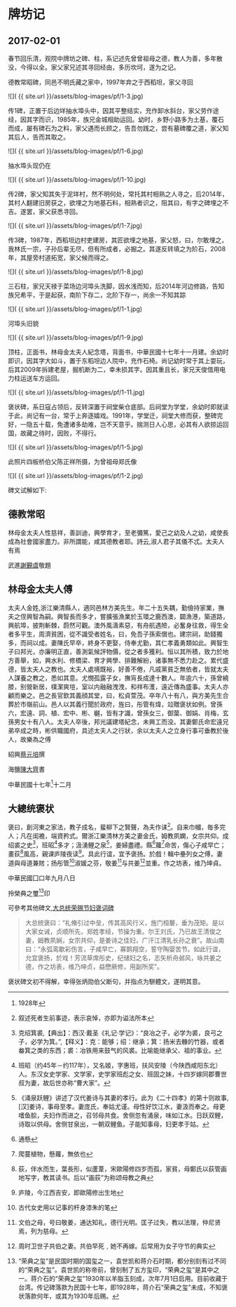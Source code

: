 牌坊记
========================

2017-02-01
------------------------

春节回乐清，观院中牌坊之碑、柱，系记述先曾曾祖母之德，教人为善，多年散没，今得以全。家父家兄述其寻回经由，多历坎坷，遂为之记。

德教常昭碑，同邑不明氏藏之家中，1997年弃之于西稻坦，家父寻回

![]( {{ site.url }}/assets/blog-images/pf/1-3.jpg)

传1碑，正置于后边垟抽水埠头中，因其平整结实，充作卸水斜台，家父劳作途经，因其字而识，1985年，族兄金城相助运回。幼时，乡野小路多为土基，覆石而成，屡有碑石为之料，家父遇而长顾之，告吾勿践之，尝有墓碑覆之道，家父知其后人，告而其取之。

![]( {{ site.url }}/assets/blog-images/pf/1-6.jpg)

抽水埠头现仍在

![]( {{ site.url }}/assets/blog-images/pf/1-10.jpg)

传2碑，家父知其失于泥垟村，然不明何处，常托其村相熟之人寻之，后2014年，其村人翻建旧房获之，欲埋之为地基石料，相熟者识之，阻其曰，有字之碑埋之不吉。遂罢，家父获悉寻回。

![]( {{ site.url }}/assets/blog-images/pf/1-7.jpg)

传3碑，1987年，西稻坦边村吏建房，其匠欲埋之地基，家父怒，曰，尔敢埋之，我林氏一宗，子孙后辈无尽，但有所成者，必掘之。其遂反转填之为阶石，2008年，其屋旁村道拓宽，家父候而得之。

![]( {{ site.url }}/assets/blog-images/pf/1-8.jpg)

三石柱，家兄天禄于菜场边河埠头洗脚，因水浅而知，后2014年河边修路，告知族兄希平，于是起获，南阶下存二，北阶下存一，尚余一不知其踪

![]( {{ site.url }}/assets/blog-images/pf/1-1.jpg)

河埠头旧貌

![]( {{ site.url }}/assets/blog-images/pf/1-9.jpg)

顶柱，正面书，林母金太夫人紀念塔，背面书，中華民國十七年十一月建。余幼时即识，因其字大如斗，置于东稻坦边人院中，充作石椅。尚记幼时常于其上耍玩，后其2009年拆建老屋，掘机断为二，幸未损其字。因其重且长，家兄天俊借用电力柱运送车方运回。

![]( {{ site.url }}/assets/blog-images/pf/1-11.jpg)

褒状碑，系日寇占领后，反转深置于祠堂柴仓底部。后祠堂为学堂，余幼时即就读于此，尚记有一台，常于上奔逐嬉戏。1991年，学堂迁，祠堂大修而获，整碑完好，一隐五十载，免遭诸多劫难，岂不天意乎。揣测日人心思，必其有人欲掠运回国，故藏之待时，因败，不得行。

![]( {{ site.url }}/assets/blog-images/pf/1-5.jpg)

此照片四板桥伯父陈正祥所摄，为曾祖母郑氏像

![]( {{ site.url }}/assets/blog-images/pf/1-2.jpg)

碑文试解如下:


德教常昭
----------
林母金太夫人性慈祥，善訓迪，興學育才，至老彌篤，愛己之幼及人之幼，咸使長成為社會國家盡力。非所謂能，咸其德教者耶。詩云,淑人君子其儀不忒。太夫人有焉

武進[謝覲虞](http://baike.baidu.com/view/2329438.htm)敬題


林母金太夫人傅
----------
太夫人金姓,浙江樂清縣人，適同邑林方美先生。年二十五失耦，勤儉持家業，撫夫之侄興智為嗣。興智長而多才，嘗擴張漁業於玉環之鹿西澳，闢漁港，築道路，興航埠，披荆斬棘，蔚然可觀。澳外風濤素惡，有舟航遇險，必奮身往救，得生全者多平生，周濟貧困，從不識受者姓名，曰，免吾子孫索償也。建宗祠，助錢獨多，而祠以成。妻陳氏早卒，終身不更娶，侍奉尤勤，其仁孝義勇類如此。興智生子曰邦光，亦廉明正直，善測氣候評物價，從之者多獲利。恒以其所積，致力於地方善舉，如，興水利、修橋梁、育才興學、排難解紛，诸事無不悉力赴之。累代盛德，皆太夫人之教也。太夫人處境既裕，好善不倦，凡戚黨貧乏無依者，皆就太夫人謀養之教之，悉如其意。尤憫孤露子女，撫肓長成達十數人。年逾六十，孫曾繞膝，别營新居，樸潔爽塏，室以内融融洩洩，和祥布濩，遠近傳為盛事。太夫人亦顧而樂之。邑之長官欽其義顔其堂，曰，松貞萱茂。卒年八十有八，與方美先生合葬於市嶺前山。邑人以其義行聞於政府，旌曰，彤管有煒，竝贈褒状如例。曾孫六，宏遠、詞、植、宏中、彬、樾，皆有才識，曾孫女三，御葉、御娟、肖梅，玄孫男女十有八人。太夫人卒後，邦光議建塔紀念，未興工而没。其妻鄭氏命宏遠兄弟卒成之時，彬供職國府，具述太夫人之行狀，余以太夫人之立身行事可垂教於後人，故樂為之傅

紹興[蔡元培](http://baike.baidu.com/view/2008.htm)撰

海鹽[陳大齊](http://baike.baidu.com/view/127514.htm)書

中華民國十七年[^1]十二月


大總统褒状
----------
褒曰，創河東之家法，教子成名，蜚柳下之賢聲，為夫作诔[^2]。自来巾幗，毎多完人；凡在闺襜，端資矜式。爾浙冮樂清林方美之妻金氏，姆教夙嫻，女宗共仰。成绍裘之史[^3]，班昭[^4]多才；汲湧鲤之泉[^5]，姜婦盡禮。縣[^6]蘿[^7]命苦，傷心子咸早亡；畫荻[^8]風高，親课庐陵夜读[^9]。具此行谊，宜予褒扬。於戲！輯中壘列女之傅，妻道與母道兼賅；扬彤管[^10]淑媛之芬，敬姜[^11]与共姜[^12]並重。作之坊表，维乃坤貞。

中華民國囗口年九月八日

拎榮典之璽[^13]印


可參考其他碑文,[大总统荣赐节妇褒词碑](http://baike.baidu.com/view/9770853.htm)

>大总统褒曰：“礼脩引过中垒，传其高风行义，旌门桓嫠，垂为茂矩。是以大家女诫，贞顺所先，郑姓孝经，节操为重。尔王刘氏，乃已故王清俊之妻，姆教夙娴，女宗共仰，是姜诗之佳妇，广汗江清乳长孙之衰”。故山南曰：“永弧鸾歇彩伤言，子咸早亡，寡鹊翔空，誓守陶婴苦节。如此行谊，允宜褒扬，於戏！芳流草席彤史，纪储妇之名，志矢析舟邺风，咏共姜之德，作之坊表，维乃坤贞，益懋厥修，用副所奖”。

褒状碑文初不得解，幸得张炳勋伯父断句，并指点为駢體文，遂明其意。

[^1]: 1928年
[^2]: 叙述死者生前事迹，表示哀悼，亦即为谥法所本
[^3]: 克绍箕裘,【典出】：西汉·戴圣《礼记·学记》：“良冶之子，必学为裘，良弓之子，必学为箕。”,【释义】：克：能够；绍：继承；箕：扬米去糠的竹器，或者畚箕之类的东西；裘：冶铁用来鼓气的风裘。比喻能继承父、祖的事业。
[^4]: 班昭（约45年－约117年），又名姬，字惠班，扶风安陵（今陕西咸阳东北）人。东汉女史学家、文学家，史学家班彪之女、班固之妹，十四岁嫁同郡曹世叔为妻，故后世亦称“曹大家”。
[^5]: 《涌泉跃鲤》讲述了汉代姜诗与其妻的孝行。此为《二十四孝》的第十则故事,[汉]姜诗，事母至孝。妻庞氏，奉姑尤谨。母性好饮江水，妻汲而奉之。母更嗜鱼脍，夫妇作而进之，召邻母共食。舍侧忽有涌泉，味如江水。日跃双鲤，诗取以供母。舍侧甘泉出，一朝双鲤鱼。子能知事母，妇更孝于姑。
[^6]: 通懸
[^7]: 爬蔓植物，懸蘿，無依也
[^8]: 荻，伴水而生，葉長形，似蘆葦，宋歐陽修四岁而孤，家貧，母鄭氏以荻管画地写字，教其读书。后以“画荻”为称颂母教之典
[^9]: 庐陵，今江西吉安，即歐陽修出生地
[^10]: 古代女史用以记事的杆身漆朱的笔
[^11]: 文伯之母，号曰敬姜，通达知礼，德行光明。匡子过失，教以法理，仲尼贤焉，列为慈母。
[^12]: 周时卫世子共伯之妻。共伯早死﹐她不再嫁。后常用为女子守节的典实
[^13]:“荣典之玺”是民国时期的国玺之一，袁世凯和蒋介石时期，都分别刻有过不同的“荣典之玺”。袁世凯的称帝前，曾刻制了五方玺印，“荣典之玺”是其中之一。蒋介石的“荣典之玺”1930年以羊脂玉刻成，次年7月1日启用。目前收藏于台湾。传记碑落款为民国十七年，即1928年，蒋介石“荣典之玺”未成，不知褒状落款何年，或其为1930年后赐。
